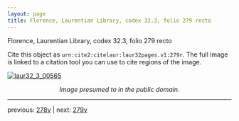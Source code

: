 ```yaml
---
layout: page
title: Florence, Laurentian Library, codex 32.3, folio 279 recto
---
```


Florence, Laurentian Library, codex 32.3, folio 279 recto

Cite this object as `urn:cite2:citelaur:laur32pages.v1:279r`.  The full image is linked to a citation tool you can use to cite regions of the image.

[![laur32_3_00565](http://www.homermultitext.org/iipsrv?IIIF=/project/homer/pyramidal/deepzoom/citelaur/laur32imgs/v1/laur32_3_00565.tif/full/800,/0/default.jpg)](http://www.homermultitext.org/ict2/?urn=urn:cite2:citelaur:laur32imgs.v1:laur32_3_00565) 

<p style="text-align: center; font-style: italic;">Image presumed to in the public domain.</p>

---

previous: [278v](../278v/) | next: [279v](../279v/)